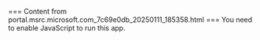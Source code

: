 === Content from portal.msrc.microsoft.com_7c69e0db_20250111_185358.html ===
You need to enable JavaScript to run this app.
